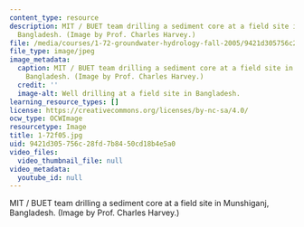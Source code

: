 ```yaml
---
content_type: resource
description: MIT / BUET team drilling a sediment core at a field site in Munshiganj,
  Bangladesh. (Image by Prof. Charles Harvey.)
file: /media/courses/1-72-groundwater-hydrology-fall-2005/9421d305756c28fd7b8450cd18b4e5a0_1-72f05.jpg
file_type: image/jpeg
image_metadata:
  caption: MIT / BUET team drilling a sediment core at a field site in Munshiganj,
    Bangladesh. (Image by Prof. Charles Harvey.)
  credit: ''
  image-alt: Well drilling at a field site in Bangladesh.
learning_resource_types: []
license: https://creativecommons.org/licenses/by-nc-sa/4.0/
ocw_type: OCWImage
resourcetype: Image
title: 1-72f05.jpg
uid: 9421d305-756c-28fd-7b84-50cd18b4e5a0
video_files:
  video_thumbnail_file: null
video_metadata:
  youtube_id: null
---
```

MIT / BUET team drilling a sediment core at a field site in Munshiganj, Bangladesh. (Image by Prof. Charles Harvey.)